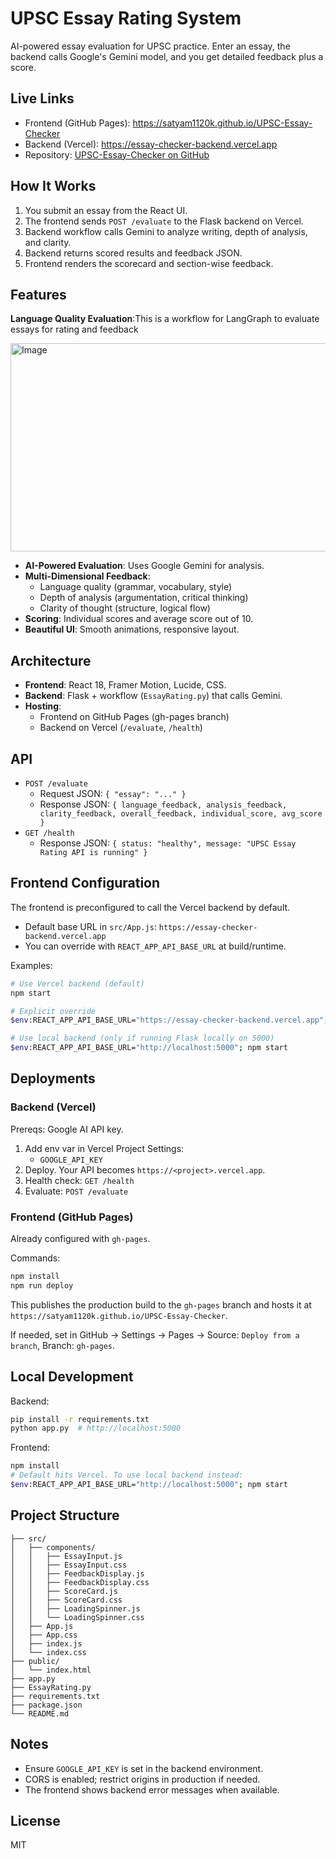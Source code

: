 # UPSC Essay Rating System

AI-powered essay evaluation for UPSC practice. Enter an essay, the backend calls Google's Gemini model, and you get detailed feedback plus a score.

## Live Links

- Frontend (GitHub Pages): https://satyam1120k.github.io/UPSC-Essay-Checker
- Backend (Vercel): https://essay-checker-backend.vercel.app
- Repository: [UPSC-Essay-Checker on GitHub](https://github.com/satyam1120k/UPSC-Essay-Checker)

## How It Works

1. You submit an essay from the React UI.
2. The frontend sends `POST /evaluate` to the Flask backend on Vercel.
3. Backend workflow calls Gemini to analyze writing, depth of analysis, and clarity.
4. Backend returns scored results and feedback JSON.
5. Frontend renders the scorecard and section-wise feedback.

## Features

**Language Quality Evaluation**:This is a workflow for LangGraph to evaluate essays for rating and feedback

<img width="591" height="333" alt="Image" src="https://github.com/user-attachments/assets/d943a1c6-ab6d-4e3e-a961-0784dcbbc073" />

- **AI-Powered Evaluation**: Uses Google Gemini for analysis.
- **Multi-Dimensional Feedback**:
  - Language quality (grammar, vocabulary, style)
  - Depth of analysis (argumentation, critical thinking)
  - Clarity of thought (structure, logical flow)
- **Scoring**: Individual scores and average score out of 10.
- **Beautiful UI**: Smooth animations, responsive layout.

## Architecture

- **Frontend**: React 18, Framer Motion, Lucide, CSS.
- **Backend**: Flask + workflow (`EssayRating.py`) that calls Gemini.
- **Hosting**:
  - Frontend on GitHub Pages (gh-pages branch)
  - Backend on Vercel (`/evaluate`, `/health`)

## API

- `POST /evaluate`
  - Request JSON: `{ "essay": "..." }`
  - Response JSON: `{ language_feedback, analysis_feedback, clarity_feedback, overall_feedback, individual_score, avg_score }`
- `GET /health`
  - Response JSON: `{ status: "healthy", message: "UPSC Essay Rating API is running" }`

## Frontend Configuration

The frontend is preconfigured to call the Vercel backend by default.

- Default base URL in `src/App.js`: `https://essay-checker-backend.vercel.app`
- You can override with `REACT_APP_API_BASE_URL` at build/runtime.

Examples:

```bash
# Use Vercel backend (default)
npm start

# Explicit override
$env:REACT_APP_API_BASE_URL="https://essay-checker-backend.vercel.app"; npm start

# Use local backend (only if running Flask locally on 5000)
$env:REACT_APP_API_BASE_URL="http://localhost:5000"; npm start
```

## Deployments

### Backend (Vercel)

Prereqs: Google AI API key.

1. Add env var in Vercel Project Settings:
   - `GOOGLE_API_KEY`
2. Deploy. Your API becomes `https://<project>.vercel.app`.
3. Health check: `GET /health`
4. Evaluate: `POST /evaluate`

### Frontend (GitHub Pages)

Already configured with `gh-pages`.

Commands:

```bash
npm install
npm run deploy
```

This publishes the production build to the `gh-pages` branch and hosts it at `https://satyam1120k.github.io/UPSC-Essay-Checker`.

If needed, set in GitHub → Settings → Pages → Source: `Deploy from a branch`, Branch: `gh-pages`.

## Local Development

Backend:

```bash
pip install -r requirements.txt
python app.py  # http://localhost:5000
```

Frontend:

```bash
npm install
# Default hits Vercel. To use local backend instead:
$env:REACT_APP_API_BASE_URL="http://localhost:5000"; npm start
```

## Project Structure

```
├── src/
│   ├── components/
│   │   ├── EssayInput.js
│   │   ├── EssayInput.css
│   │   ├── FeedbackDisplay.js
│   │   ├── FeedbackDisplay.css
│   │   ├── ScoreCard.js
│   │   ├── ScoreCard.css
│   │   ├── LoadingSpinner.js
│   │   └── LoadingSpinner.css
│   ├── App.js
│   ├── App.css
│   ├── index.js
│   └── index.css
├── public/
│   └── index.html
├── app.py
├── EssayRating.py
├── requirements.txt
├── package.json
└── README.md
```

## Notes

- Ensure `GOOGLE_API_KEY` is set in the backend environment.
- CORS is enabled; restrict origins in production if needed.
- The frontend shows backend error messages when available.

## License

MIT

